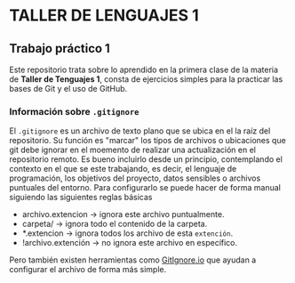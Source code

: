 # TALLER DE LENGUAJES 1

## Trabajo práctico 1

Este repositorio trata sobre lo aprendido en la primera clase de la materia de **Taller de Tenguajes 1**, consta de ejercicios simples para la practicar las bases de Git y el uso de GitHub.

### Información sobre `.gitignore`

El `.gitignore` es un archivo de texto plano que se ubica en el la raíz del repositorio. Su función es "marcar" los tipos de archivos o ubicaciones que git debe ignorar en el moemento de realizar una actualización en el repositorio remoto.
Es bueno incluirlo desde un principio, contemplando el contexto en el que se este trabajando, es decir, el lenguaje de programación, los objetivos del proyecto, datos sensibles o archivos puntuales del entorno.
Para configurarlo se puede hacer de forma manual siguiendo las siguientes reglas básicas
- archivo.extencion → ignora este archivo puntualmente.
- carpeta/ → ignora todo el contenido de la carpeta.
- *.extencion → ignora todos los archivo de esta `extención`. 
- !archivo.extención → no ignora este archivo en específico.

Pero también existen herramientas como [GitIgnore.io](https://www.gitignore.io/) que ayudan a configurar el archivo de forma más simple.

